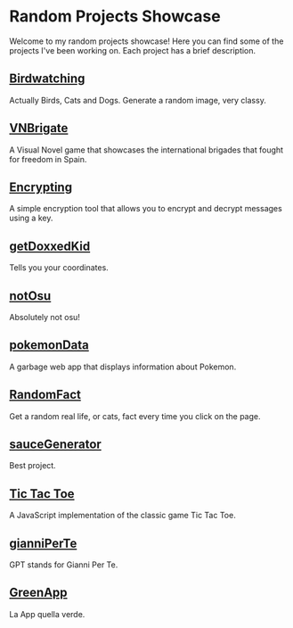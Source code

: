 
# Random Projects Showcase

Welcome to my random projects showcase! Here you can find some of the projects I've been working on. Each project has a brief description.

## [Birdwatching](https://ljs360d.github.io/Birdwatching)

Actually Birds, Cats and Dogs. Generate a random image, very classy.

## [VNBrigate](https://ljs360d.github.io/VNBrigate)

A Visual Novel game that showcases the international brigades that fought for freedom in Spain.
## [Encrypting](https://ljs360d.github.io/Encrypting)

A simple encryption tool that allows you to encrypt and decrypt messages using a key.

## [getDoxxedKid](https://ljs360d.github.io/getDoxxedKid)

Tells you your coordinates.

## [notOsu](https://ljs360d.github.io/notOsu)

Absolutely not osu!

## [pokemonData](https://ljs360d.github.io/pokemonData)

A garbage web app that displays information about Pokemon.

## [RandomFact](https://ljs360d.github.io/RandomFact)

Get a random real life, or cats, fact every time you click on the page.

## [sauceGenerator](https://ljs360d.github.io/sauceGenerator)

Best project.

## [Tic Tac Toe](https://ljs360d.github.io/Tris)

A JavaScript implementation of the classic game Tic Tac Toe.

## [gianniPerTe](https://ljs360d.github.io/gianniPerTe)

GPT stands for Gianni Per Te.

## [GreenApp](https://ljs360d.github.io/GreenApp)

La App quella verde.

